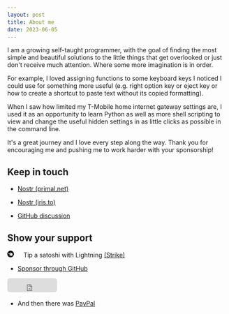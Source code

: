 ```yaml
---
layout: post
title: About me
date: 2023-06-05
---
```


I am a growing self-taught programmer, with the goal of finding the most simple and beautiful solutions to the little things that get overlooked or just don't receive much attention. Where some more imagination is in order.

For example, I loved assigning functions to some keyboard keys I noticed I could use for something more useful (e.g. right option key or eject key or how to create a shortcut to paste text without its copied formatting).

When I saw how limited my T-Mobile home internet gateway settings are, I used it as an opportunity to learn Python as well as more shell scripting to view and change the useful hidden settings in as little clicks as possible in the command line.

It's a great journey and I love every step along the way. Thank you for encouraging me and pushing me to work harder with your sponsorship!

## Keep in touch

- [Nostr (primal.net)](https://primal.net/profile/npub1vy40z9dxr943vkz6xp54elflf7hxcly46q2qwcpvzfy47qq3syxqqchgk3)

- [Nostr (iris.to)](https://iris.to/verity)

- [GitHub discussion](https://github.com/verityj/verityj.github.io/discussions/1)

## Show your support

<img src="/assets/images/strike.png" width="15px;" /> &emsp; Tip a satoshi with Lightning [(Strike)](https://strike.me/verity/)

- [Sponsor through GitHub](https://github.com/sponsors/verityj/) 
<iframe src="https://github.com/sponsors/verityj/button" title="Sponsor verityj" height="32" width="114" style="border: 0; border-radius: 6px;" hspace="50">
</iframe>

- And then there was [PayPal](https://www.paypal.com/donate/?hosted_button_id=D2SU4GD8PEXCW)
